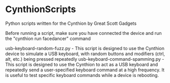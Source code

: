 # CynthionScripts
Python scripts written for the Cynthion by Great Scott Gadgets

Before running a script, make sure you have connected the device and run the "cynthion run facedancer" command

usb-keyboard-random-fuzz.py - This script is designed to use the Cynthion device to simulate a USB keyboard, with random buttons and modifiers (ctrl, alt, etc.) being pressed repeatedly
usb-keyboard-command-spamming.py - This script is designed to use the Cynthion to act as a USB keyboard and repeatedly send a user-specified keyboard command at a high frequency.  It is useful to test specific keyboard commands while a device is rebooting.
